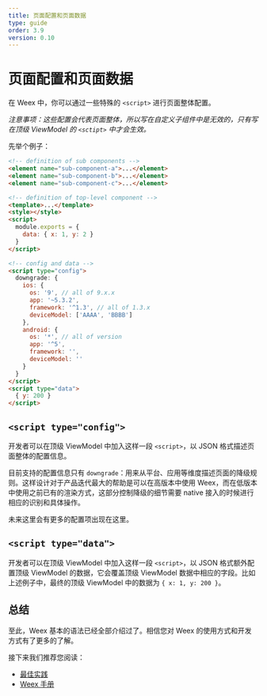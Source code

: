 ```yaml
---
title: 页面配置和页面数据
type: guide
order: 3.9
version: 0.10
---
```


# 页面配置和页面数据

在 Weex 中，你可以通过一些特殊的 `<script>` 进行页面整体配置。

_注意事项：这些配置会代表页面整体，所以写在自定义子组件中是无效的，只有写在顶级 ViewModel 的 `<sctipt>` 中才会生效。_

先举个例子：

```html
<!-- definition of sub components -->
<element name="sub-component-a">...</element>
<element name="sub-component-b">...</element>
<element name="sub-component-c">...</element>

<!-- definition of top-level component -->
<template>...</template>
<style></style>
<script>
  module.exports = {
    data: { x: 1, y: 2 }
  }
</script>

<!-- config and data -->
<script type="config">
  downgrade: {
    ios: {
      os: '9', // all of 9.x.x
      app: '~5.3.2',
      framework: '^1.3', // all of 1.3.x
      deviceModel: ['AAAA', 'BBBB']
    },
    android: {
      os: '*', // all of version
      app: '^5',
      framework: '',
      deviceModel: ''
    }
  }
</script>
<script type="data">
  { y: 200 }
</script>
```

## `<script type="config">`

开发者可以在顶级 ViewModel 中加入这样一段 `<script>`，以 JSON 格式描述页面整体的配置信息。

目前支持的配置信息只有 `downgrade`：用来从平台、应用等维度描述页面的降级规则。这样设计对于产品迭代最大的帮助是可以在高版本中使用 Weex，而在低版本中使用之前已有的渲染方式，这部分控制降级的细节需要 native 接入的时候进行相应的识别和具体操作。

未来这里会有更多的配置项出现在这里。

## `<script type="data">`

开发者可以在顶级 ViewModel 中加入这样一段 `<script>`，以 JSON 格式额外配置顶级 ViewModel 的数据，它会覆盖顶级 ViewModel 数据中相应的字段。比如上述例子中，最终的顶级 ViewModel 中的数据为 `{ x: 1, y: 200 }`。

## 总结

至此，Weex 基本的语法已经全部介绍过了。相信您对 Weex 的使用方式和开发方式有了更多的了解。

接下来我们推荐您阅读：

* [最佳实践](../how-to/index.html)
* [Weex 手册](../../references/index.html)
